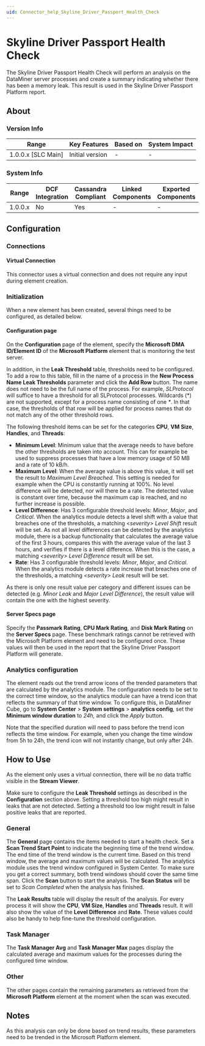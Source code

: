 ```yaml
---
uid: Connector_help_Skyline_Driver_Passport_Health_Check
---
```


# Skyline Driver Passport Health Check

The Skyline Driver Passport Health Check will perform an analysis on the DataMiner server processes and create a summary indicating whether there has been a memory leak. This result is used in the Skyline Driver Passport Platform report.

## About

### Version Info

| Range                | Key Features     | Based on     | System Impact     |
|----------------------|------------------|--------------|-------------------|
| 1.0.0.x [SLC Main]   | Initial version  | -            | -                 |

### System Info

| Range     | DCF Integration     | Cassandra Compliant     | Linked Components     | Exported Components     |
|-----------|---------------------|-------------------------|-----------------------|-------------------------|
| 1.0.0.x   | No                  | Yes                     | -                     | -                       |

## Configuration

### Connections

#### Virtual Connection

This connector uses a virtual connection and does not require any input during element creation.

### Initialization

When a new element has been created, several things need to be configured, as detailed below.

#### Configuration page

On the **Configuration** page of the element, specify the **Microsoft DMA ID/Element ID** of the **Microsoft Platform** element that is monitoring the test server.

In addition, in the **Leak Threshold** table, thresholds need to be configured. To add a row to this table, fill in the name of a process in the **New Process Name Leak Thresholds** parameter and click the **Add Row** button. The name does not need to be the full name of the process. For example, *SLProtocol* will suffice to have a threshold for all SLProtocol processes. Wildcards (\*) are not supported, except for a process name consisting of one *\**. In that case, the thresholds of that row will be applied for process names that do not match any of the other threshold rows.

The following threshold items can be set for the categories **CPU**, **VM Size**, **Handles**, and **Threads**:

- **Minimum Level**: Minimum value that the average needs to have before the other thresholds are taken into account. This can for example be used to suppress processes that have a low memory usage of 50 MB and a rate of 10 kB/h.
- **Maximum Level**: When the average value is above this value, it will set the result to *Maximum Level Breached*. This setting is needed for example when the CPU is constantly running at 100%. No level difference will be detected, nor will there be a rate. The detected value is constant over time, because the maximum cap is reached, and no further increase is possible.
- **Level Difference**: Has 3 configurable threshold levels: *Minor*, *Major*, and *Critical*. When the analytics module detects a level shift with a value that breaches one of the thresholds, a matching \<*severity\>* *Level Shift* result will be set. As not all level differences can be detected by the analytics module, there is a backup functionality that calculates the average value of the first 3 hours, compares this with the average value of the last 3 hours, and verifies if there is a level difference. When this is the case, a matching *\<severity\> Level Difference* result will be set.
- **Rate**: Has 3 configurable threshold levels: *Minor*, *Major*, and *Critical*. When the analytics module detects a rate increase that breaches one of the thresholds, a matching *\<severity\> Leak* result will be set.

As there is only one result value per category and different issues can be detected (e.g. *Minor Leak* and *Major Level Difference*), the result value will contain the one with the highest severity.

#### Server Specs page

Specify the **Passmark Rating**, **CPU Mark Rating**, and **Disk Mark Rating** on the **Server Specs** page. These benchmark ratings cannot be retrieved with the Microsoft Platform element and need to be configured once. These values will then be used in the report that the Skyline Driver Passport Platform will generate.

### Analytics configuration

The element reads out the trend arrow icons of the trended parameters that are calculated by the analytics module. The configuration needs to be set to the correct time window, so the analytics module can have a trend icon that reflects the summary of that time window. To configure this, in DataMiner Cube, go to **System Center** \> **System settings** \> **analytics config**, set the **Minimum window duration** to *24h,* and click the *Apply* button.

Note that the specified duration will need to pass before the trend icon reflects the time window. For example, when you change the time window from 5h to 24h, the trend icon will not instantly change, but only after 24h.

## How to Use

As the element only uses a virtual connection, there will be no data traffic visible in the **Stream Viewer**.

Make sure to configure the **Leak Threshold** settings as described in the **Configuration** section above. Setting a threshold too high might result in leaks that are not detected. Setting a threshold too low might result in false positive leaks that are reported.

### General

The **General** page contains the items needed to start a health check. Set a **Scan Trend Start Point** to indicate the beginning time of the trend window. The end time of the trend window is the current time. Based on this trend window, the average and maximum values will be calculated. The analytics module uses the trend window configured in System Center. To make sure you get a correct summary, both trend windows should cover the same time span. Click the **Scan** button to start the analysis. The **Scan Status** will be set to *Scan Completed* when the analysis has finished.

The **Leak Results** table will display the result of the analysis. For every process it will show the **CPU**, **VM Size**, **Handles** and **Threads** result. It will also show the value of the **Level Difference** and **Rate**. These values could also be handy to help fine-tune the threshold configuration.

### Task Manager

The **Task Manager Avg** and **Task Manager Max** pages display the calculated average and maximum values for the processes during the configured time window.

### Other

The other pages contain the remaining parameters as retrieved from the **Microsoft Platform** element at the moment when the scan was executed.

## Notes

As this analysis can only be done based on trend results, these parameters need to be trended in the Microsoft Platform element.
